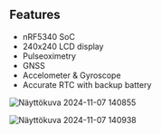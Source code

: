 ## Features
- nRF5340 SoC
- 240x240 LCD display
- Pulseoximetry
- GNSS
- Accelometer & Gyroscope
- Accurate RTC with backup battery


![Näyttökuva 2024-11-07 140855](https://github.com/user-attachments/assets/3e4a0493-effa-4a43-9a98-7e726a1ff0f7)


![Näyttökuva 2024-11-07 140938](https://github.com/user-attachments/assets/bccff6ed-9834-464d-a9cd-e1d65dc4d7d7)
